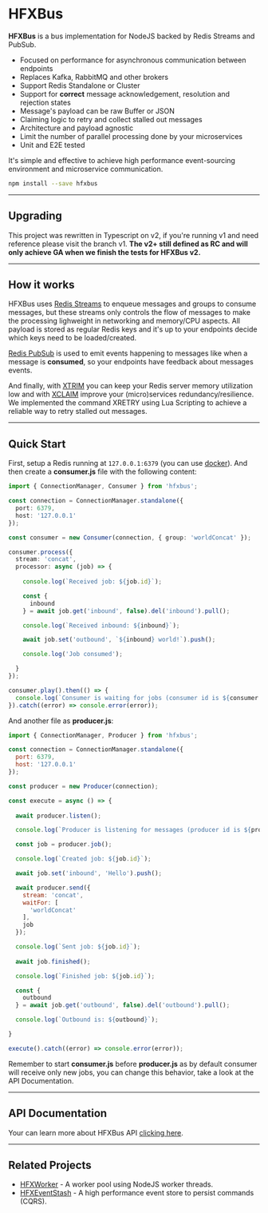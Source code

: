 # HFXBus

**HFXBus** is a bus implementation for NodeJS backed by Redis Streams and PubSub.

* Focused on performance for asynchronous communication between endpoints
* Replaces Kafka, RabbitMQ and other brokers
* Support Redis Standalone or Cluster
* Support for **correct** message acknowledgement, resolution and rejection states
* Message's payload can be raw Buffer or JSON
* Claiming logic to retry and collect stalled out messages
* Architecture and payload agnostic
* Limit the number of parallel processing done by your microservices
* Unit and E2E tested

It's simple and effective to achieve high performance event-sourcing environment and microservice communication.

```bash
npm install --save hfxbus
```

----------------------

## Upgrading

This project was rewritten in Typescript on v2, if you're running v1 and need reference please visit the branch v1. **The v2+ still defined as RC and will only achieve GA when we finish the tests for HFXBus v2.**

----------------------

## How it works

HFXBus uses [Redis Streams](https://redis.io/topics/streams-intro) to enqueue messages and groups to consume messages, but these streams only controls the flow of messages to make the processing lighweight in networking and memory/CPU aspects. All payload is stored as regular Redis keys and it's up to your endpoints decide which keys need to be loaded/created.

[Redis PubSub](https://redis.io/topics/pubsub) is used to emit events happening to messages like when a message is **consumed**, so your endpoints have feedback about messages events.

And finally, with [XTRIM](https://redis.io/commands/xtrim) you can keep your Redis server memory utilization low and with [XCLAIM](https://redis.io/commands/xclaim) improve your (micro)services redundancy/resilience. We implemented the command XRETRY using Lua Scripting to achieve a reliable way to retry stalled out messages.

----------------------

## Quick Start

First, setup a Redis running at `127.0.0.1:6379` (you can use [docker](https://hub.docker.com/_/redis)). And then create a **consumer.js** file with the following content:

```typescript
import { ConnectionManager, Consumer } from 'hfxbus';

const connection = ConnectionManager.standalone({
  port: 6379,
  host: '127.0.0.1'
});

const consumer = new Consumer(connection, { group: 'worldConcat' });

consumer.process({
  stream: 'concat',
  processor: async (job) => {
    
    console.log(`Received job: ${job.id}`);

    const {
      inbound
    } = await job.get('inbound', false).del('inbound').pull();

    console.log(`Received inbound: ${inbound}`);

    await job.set('outbound', `${inbound} world!`).push();

    console.log('Job consumed');

  }
});

consumer.play().then(() => {
  console.log(`Consumer is waiting for jobs (consumer id is ${consumer.id})`);
}).catch((error) => console.error(error));

```

And another file as **producer.js**:

```javascript
import { ConnectionManager, Producer } from 'hfxbus';

const connection = ConnectionManager.standalone({
  port: 6379,
  host: '127.0.0.1'
});

const producer = new Producer(connection);

const execute = async () => {
  
  await producer.listen();

  console.log(`Producer is listening for messages (producer id is ${producer.id})`);

  const job = producer.job();

  console.log(`Created job: ${job.id}`);

  await job.set('inbound', 'Hello').push();

  await producer.send({
    stream: 'concat',
    waitFor: [
      'worldConcat'
    ],
    job
  });

  console.log(`Sent job: ${job.id}`);
  
  await job.finished();

  console.log(`Finished job: ${job.id}`);

  const {
    outbound
  } = await job.get('outbound', false).del('outbound').pull();

  console.log(`Outbound is: ${outbound}`);

}

execute().catch((error) => console.error(error));
```

Remember to start **consumer.js** before **producer.js** as by default consumer will receive only new jobs, you can change this behavior, take a look at the API Documentation.

----------------------

## API Documentation

Your can learn more about HFXBus API [clicking here](https://github.com/gamaops/hfx-bus/blob/master/API.md).

----------------------

## Related Projects

* [HFXWorker](https://github.com/gamaops/hfx-worker) - A worker pool using NodeJS worker threads.
* [HFXEventStash](https://github.com/gamaops/hfx-eventstash) - A high performance event store to persist commands (CQRS).